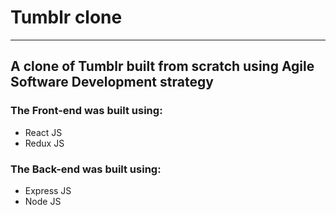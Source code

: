 # Tumblr clone
---
## A clone of Tumblr built from scratch using Agile Software Development strategy

### The Front-end was built using:
- React JS
- Redux JS

### The Back-end was built using:
- Express JS
- Node JS

